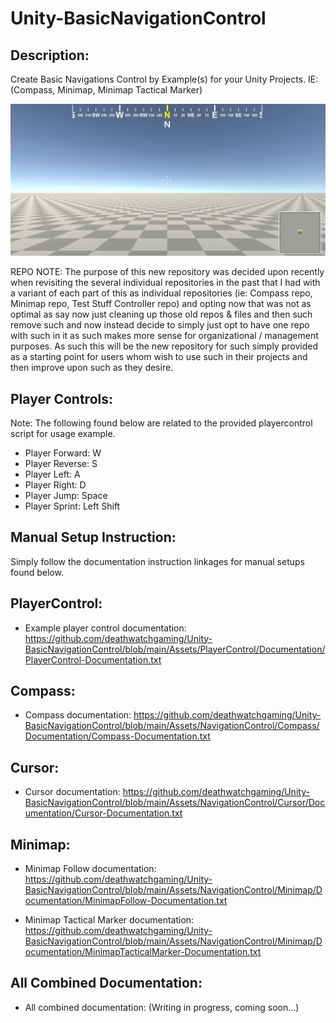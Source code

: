 # Unity-BasicNavigationControl

 
Description:
------------


 Create Basic Navigations Control by Example(s) for your Unity Projects. IE: (Compass, Minimap, Minimap Tactical Marker)


![Preview](https://github.com/deathwatchgaming/Unity-BasicNavigationControl/blob/main/Previews/BasicNavigationControl-Preview.png)



REPO NOTE: The purpose of this new repository was decided upon recently when
revisiting the several individual repositories in the past that I had with a
variant of each part of this as individual repositories (ie: Compass repo,
Minimap repo, Test Stuff Controller repo) and opting now that was not as
optimal as say now just cleaning up those old repos & files and then such
remove such and now instead decide to simply just opt to have one repo with
such in it as such makes more sense for organizational / management purposes.
As such this will be the new repository for such simply provided as a
starting point for users whom wish to use such in their projects and then
improve upon such as they desire.


Player Controls: 
----------------


  Note: The following found below are related to the provided playercontrol script for usage example.


* Player Forward:   W
* Player Reverse:   S
* Player Left:      A
* Player Right:     D
* Player Jump:      Space
* Player Sprint:    Left Shift


Manual Setup Instruction:
-------------------------


Simply follow the documentation instruction linkages for manual setups found below.


PlayerControl:
--------------


* Example player control documentation: https://github.com/deathwatchgaming/Unity-BasicNavigationControl/blob/main/Assets/PlayerControl/Documentation/PlayerControl-Documentation.txt



Compass:
--------


* Compass documentation: https://github.com/deathwatchgaming/Unity-BasicNavigationControl/blob/main/Assets/NavigationControl/Compass/Documentation/Compass-Documentation.txt


Cursor:
-------


* Cursor documentation: https://github.com/deathwatchgaming/Unity-BasicNavigationControl/blob/main/Assets/NavigationControl/Cursor/Documentation/Cursor-Documentation.txt


Minimap:
--------


* Minimap Follow documentation: https://github.com/deathwatchgaming/Unity-BasicNavigationControl/blob/main/Assets/NavigationControl/Minimap/Documentation/MinimapFollow-Documentation.txt


* Minimap Tactical Marker documentation: https://github.com/deathwatchgaming/Unity-BasicNavigationControl/blob/main/Assets/NavigationControl/Minimap/Documentation/MinimapTacticalMarker-Documentation.txt




All Combined Documentation:
---------------------------


* All combined documentation: (Writing in progress, coming soon...)



